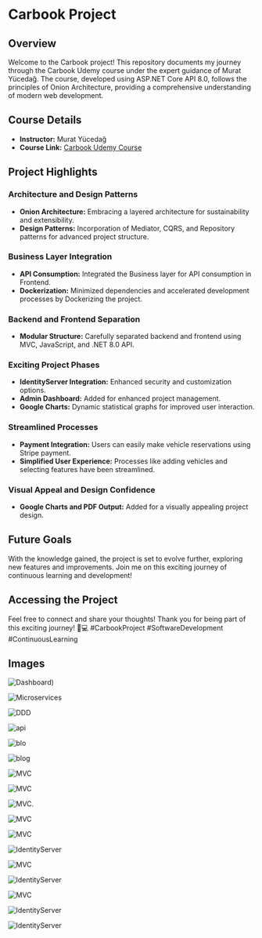 # Carbook Project

## Overview

Welcome to the Carbook project! This repository documents my journey through the Carbook Udemy course under the expert guidance of Murat Yücedağ. The course, developed using ASP.NET Core API 8.0, follows the principles of Onion Architecture, providing a comprehensive understanding of modern web development.

## Course Details

- **Instructor:** Murat Yücedağ
- **Course Link:** [Carbook Udemy Course](https://www.udemy.com/course/aspnet-core-api-8-onion-architecture-ile-bookcar-projesi/)

## Project Highlights

### Architecture and Design Patterns

- **Onion Architecture:** Embracing a layered architecture for sustainability and extensibility.
- **Design Patterns:** Incorporation of Mediator, CQRS, and Repository patterns for advanced project structure.

### Business Layer Integration

- **API Consumption:** Integrated the Business layer for API consumption in Frontend.
- **Dockerization:** Minimized dependencies and accelerated development processes by Dockerizing the project.

### Backend and Frontend Separation

- **Modular Structure:** Carefully separated backend and frontend using MVC, JavaScript, and .NET 8.0 API.

### Exciting Project Phases

- **IdentityServer Integration:** Enhanced security and customization options.
- **Admin Dashboard:** Added for enhanced project management.
- **Google Charts:** Dynamic statistical graphs for improved user interaction.

### Streamlined Processes

- **Payment Integration:** Users can easily make vehicle reservations using Stripe payment.
- **Simplified User Experience:** Processes like adding vehicles and selecting features have been streamlined.

### Visual Appeal and Design Confidence

- **Google Charts and PDF Output:** Added for a visually appealing project design.

## Future Goals

With the knowledge gained, the project is set to evolve further, exploring new features and improvements. Join me on this exciting journey of continuous learning and development!


## Accessing the Project

Feel free to connect and share your thoughts! Thank you for being part of this exciting journey! 🚀💻 #CarbookProject #SoftwareDevelopment #ContinuousLearning


## Images

![Dashboard](Frontends/CarBook.WebUI/wwwroot/CarBook/admin.png))

![Microservices](Frontends/CarBook.WebUI/wwwroot/CarBook/admincar.png)

![DDD](Frontends/CarBook.WebUI/wwwroot/CarBook/admindashboard.png)

![api](Frontends/CarBook.WebUI/wwwroot/CarBook/api.png)


![blo](Frontends/CarBook.WebUI/wwwroot/CarBook/blog.png)

![blog](Frontends/CarBook.WebUI/wwwroot/CarBook/blog2.png)

![MVC](Frontends/CarBook.WebUI/wwwroot/CarBook/car.png)

![MVC](Frontends/CarBook.WebUI/wwwroot/CarBook/cardetaljer1.png)

![MVC](Frontends/CarBook.WebUI/wwwroot/CarBook/funksjon(2).png).

![MVC](Frontends/CarBook.WebUI/wwwroot/CarBook/chart.png)

![MVC](Frontends/CarBook.WebUI/wwwroot/CarBook/chart(2).png)

![IdentityServer](Frontends/CarBook.WebUI/wwwroot/CarBook/identityserver.png)

![MVC](Frontends/CarBook.WebUI/wwwroot/CarBook/kode.png)

![IdentityServer](Frontends/CarBook.WebUI/wwwroot/CarBook/price.png)

![MVC](Frontends/CarBook.WebUI/wwwroot/CarBook/homepage.png)

![IdentityServer](Frontends/CarBook.WebUI/wwwroot/CarBook/comment.png)

![IdentityServer](Frontends/CarBook.WebUI/wwwroot/CarBook/funksjon.png)

